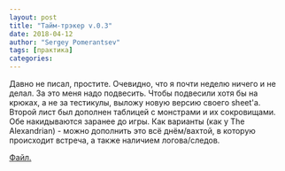 ```yaml
---
layout: post
title: "Тайм-трэкер v.0.3"
date: 2018-04-12
author: "Sergey Pomerantsev"
tags: [практика]
categories:
---
```


Давно не писал, простите. Очевидно, что я почти неделю ничего и не делал. За это меня надо подвесить. Чтобы подвесили хотя бы на крюках, а не за тестикулы, выложу новую версию своего sheet'a. Второй лист был дополнен таблицей с монстрами и их сокровищами. Обе накидываются заранее до игры.
Как варианты (как у The Alexandrian) - можно дополнить это всё днём/вахтой, в которую происходит встреча, а также наличием логова/следов.

[Файл.](https://www.dropbox.com/s/khppm5dum3xpwh0/b_x%20time%20and%20resource%20ver.%200.3.docx?dl=0)
